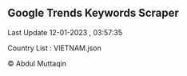 

## Google Trends Keywords Scraper 
 
Last Update 12-01-2023 , 03:57:35

Country List :
VIETNAM.json



© Abdul Muttaqin 
